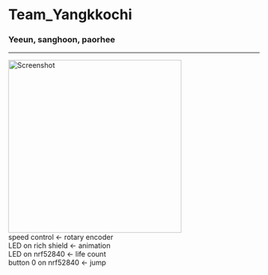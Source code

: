 # Team_Yangkkochi  
### Yeeun, sanghoon, paorhee  
---
<img width="347" alt="Screenshot" src="https://github.com/paohree/DinosorGame-nrf52840_richshield-/assets/103706808/e43c3e0f-eaa6-4e6a-bf65-c0a323447efc"><br/>
speed control <- rotary encoder<br/>
LED on rich shield <- animation<br/>
LED on nrf52840 <- life count<br/>
button 0 on nrf52840 <- jump<br/>
